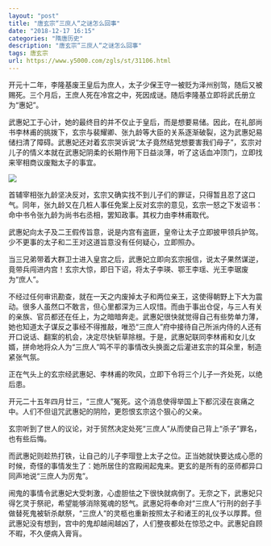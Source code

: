 ```yaml
---
layout: "post"
title: "唐玄宗“三庶人“之谜怎么回事"
date: "2018-12-17 16:15"
categories: "隋唐历史"
description: "唐玄宗“三庶人“之谜怎么回事"
tags: 唐玄宗
url: https://www.y5000.com/zgls/st/31106.html
---
```






开元十二年，李隆基废王皇后为庶人，太子少保王守一被贬为泽州别驾，随后又被赐死。三个月后，王庶人死在冷宫之中，死因成谜。随后李隆基立即将武氏册立为“惠妃”。

武惠妃工于心计，她的最终目的并不仅止于皇后，而是想要易储。因此，在礼部尚书李林甫的挑拨下，玄宗与裴耀卿、张九龄等大臣的关系逐渐破裂，这为武惠妃易储扫清了障碍。武惠妃还对着玄宗哭诉说“太子竟然结党想要害我们母子”，玄宗对儿子的情义本就在武惠妃阴柔的长期作用下日益淡薄，听了这话血冲顶门，立即找来宰相商议废黜太子的事宜。

![](https://img.y5000.com/uploads/allimg/180627/8-1P62G4415Q09.jpg)

首辅宰相张九龄坚决反对，玄宗又确实找不到儿子们的罪证，只得暂且忍了这口气。同年，张九龄又在几桩人事任免案上反对玄宗的意见，玄宗一怒之下发诏书：命中书令张九龄为尚书右丞相，罢知政事。其权力由李林甫取代。

武惠妃向太子及二王假传旨意，说是内宫有盗匪，皇帝让太子立即披甲领兵护驾。少不更事的太子和二王对这道旨意没有任何疑心，立即照办。

当三兄弟带着大群卫士进入皇宫之后，武惠妃立即向玄宗报信，说太子果然谋逆，竟带兵闯进内宫！玄宗大惊，即日下诏，将太子李瑛、鄂王李瑶、光王李琚废为“庶人”。

不经过任何审讯勘查，就在一天之内废掉太子和两位亲王，这使得朝野上下大为震动。很多人虽然口不敢言，但心里都深为三人叹惜。而由于事出仓促，与三人有关的亲族、官员都还在任上，为之暗暗奔走。武惠妃很快就觉得自己有些势单力薄，她也知道太子谋反之事经不得推敲，唯恐“三庶人”府中接待自己所派内侍的人还有开口说话、翻案的机会，决定尽快斩草除根。于是，武惠妃联同李林甫和女儿女婿，拼命地将众人为“三庶人”鸣不平的事情改头换面之后灌进玄宗的耳朵里，制造紧张气氛。

正在气头上的玄宗经武惠妃、李林甫的吹风，立即下令将三个儿子一齐处死，以绝后患。

开元二十五年四月廿三，“三庶人”冤死。这个消息使得举国上下都沉浸在哀痛之中。人们不但诅咒武惠妃的阴险，更怨恨玄宗这个狠心的父亲。

玄宗听到了世人的议论，对于贸然决定处死“三庶人”从而使自己背上“杀子”罪名，也有些后悔。

而武惠妃则趁热打铁，让自己的儿子李瑁登上太子之位。正当她就快要达成心愿的时候，奇怪的事情发生了：她所居住的宫殿闹起鬼来。更玄的是所有的巫师都异口同声地说“三庶人为厉鬼”。

闹鬼的事情令武惠妃大受刺激，心虚胆怯之下很快就病倒了。无奈之下，武惠妃只得乞灵于祭祀，希望能够消除冤魂的怒气。武惠妃将奉命对“三庶人”行刑的刽子手做替死鬼被斩杀献祭，“三庶人”的灵柩也重新按照太子和诸王的礼仪予以厚葬。但武惠妃没有想到，宫中的鬼却越闹越凶了，人们整夜都处在惊恐之中。武惠妃自顾不暇，不久便病入膏肓。
